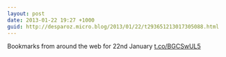 ```yaml
---
layout: post
date: 2013-01-22 19:27 +1000
guid: http://desparoz.micro.blog/2013/01/22/t293651213017305088.html
---
```

Bookmarks from around the web for 22nd January [t.co/BGCSwUL5](http://t.co/BGCSwUL5)
